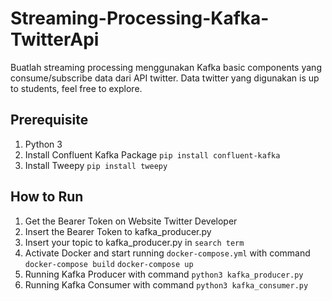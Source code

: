 # Streaming-Processing-Kafka-TwitterApi
Buatlah streaming processing menggunakan Kafka basic components yang consume/subscribe data dari API twitter. Data twitter yang digunakan is up to students, feel free to explore.

## Prerequisite
1. Python 3
2. Install Confluent Kafka Package
   `pip install confluent-kafka`
3. Install Tweepy
   `pip install tweepy`

## How to Run
1. Get the Bearer Token on Website Twitter Developer
2. Insert the Bearer Token to kafka_producer.py
3. Insert your topic to kafka_producer.py in `search term`
4. Activate Docker and start running `docker-compose.yml` with command
   `docker-compose build`
   `docker-compose up`
5. Running Kafka Producer with command `python3 kafka_producer.py`
6. Running Kafka Consumer with command `python3 kafka_consumer.py`
